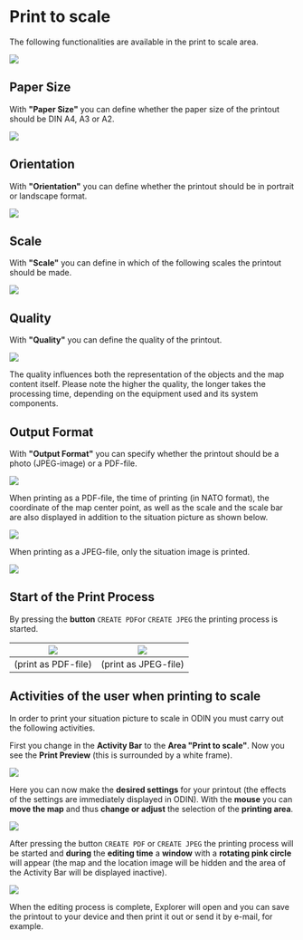 # Print to scale



The following functionalities are available in the print to scale area.



![](images/en/Drucken.png)





## Paper Size



With **"Paper Size"** you can define whether the paper size of the printout should be DIN A4, A3 or A2.



![](images/en/Papiergroesze.png)





## Orientation



With **"Orientation"** you can define whether the printout should be in portrait or landscape format. 



![](images/en/Ausrichtung.png)





## Scale



With **"Scale"** you can define in which of the following scales the printout should be made.



![](images/en/Maszstaebe.png)





## Quality



With **"Quality"** you can define the quality of the printout.



![](images/en/Qualitaet.png)

The quality influences both the representation of the objects and the map content itself. Please note the higher the quality, the longer takes the processing time, depending on the equipment used and its system components.






## Output Format


With **"Output Format"** you can specify whether the printout should be a photo (JPEG-image) or a PDF-file.



![](images/en/Ausgabeformat.png)



When printing as a PDF-file, the time of printing (in NATO format), the coordinate of the map center point, as well as the scale and the scale bar are also displayed in addition to the situation picture as shown below.



![](images/Ausdruck_als_PDF.png)


When printing as a JPEG-file, only the situation image is printed.


![](images/Ausdruck_als_JPEG..png)



## Start of the Print Process



By pressing the **button** `CREATE PDF`or `CREATE JPEG` the printing process is started.



| ![](images/en/Start_Drucken_PDF.png) | ![](images/en/Start_Drucken_JPEG.png) |
| :----------------------------------: | :-----------------------------------: |
|         (print as PDF-file)          |         (print as JPEG-file)          |



## Activities of the user when printing to scale



In order to print your situation picture to scale in ODIN you must carry out the following activities.



First you change in the **Activity Bar** to the **Area "Print to scale"**. Now you see the **Print Preview** (this is surrounded by a white frame).



![](images/en/Ablauf_Druckvorschau.png)





Here you can now make the **desired settings** for your printout (the effects of the settings are immediately displayed in ODIN). With the **mouse** you can **move the map** and thus **change or adjust**  the selection of the **printing area**.



![](images/en/Ablauf_Druckanpassungen.png)





After pressing the button `CREATE PDF` or `CREATE JPEG` the printing process will be started and **during** the **editing time** a **window** with a **rotating pink circle** will appear (the map and the location image will be hidden and the area of the Activity Bar will be displayed inactive).



![](images/en/Ablauf_rotierender_Kreis.png)



When the editing process is complete, Explorer will open and you can save the printout to your device and then print it out or send it by e-mail, for example.


